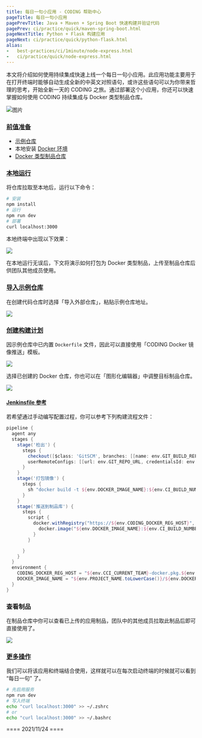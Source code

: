 ```yaml
---
title: 每日一句小应用 - CODING 帮助中心
pageTitle: 每日一句小应用
pagePrevTitle: Java + Maven + Spring Boot 快速构建并验证代码
pagePrev: ci/practice/quick/maven-spring-boot.html
pageNextTitle: Python + Flask 构建应用
pageNext: ci/practice/quick/python-flask.html
alias: 
-   best-practices/ci/1minute/node-express.html
-   ci/practice/quick/node-express.html
---
```


本文将介绍如何使用持续集成快速上线一个每日一句小应用。此应用功能主要用于在打开终端时能够自动生成全新的中英文对照语句，或许这些语句可以为你带来哲理的思考，开始全新一天的 CODING 之旅。通过部署这个小应用，你还可以快速掌握如何使用 CODING 持续集成与 Docker 类型制品仓库。

![图片](https://thanksxiaopang-1253923140.cos.ap-shenzhen-fsi.myqcloud.com/tmp-5e7d6ac5-cc6a-4fff-a096-a705c0708e63.png)

### [前值准备](#front-ready)

-   [示例仓库](https://coding-public.coding.net/public/coding-ci-express/coding-ci-express/git/files)
-   本地安装 [Docker 环境](https://www.docker.com/)
-   [Docker 类型制品仓库](/docs/artifacts/quick-start/docker.html)

### [本地运行](#local-run)

将仓库拉取至本地后，运行以下命令：

```bash
# 安装
npm install
# 运行
npm run dev
# 部署
curl localhost:3000
```

本地终端中出现以下效果：

![](https://help-assets.codehub.cn/enterprise/20211124164401.png)

在本地运行无误后，下文将演示如何打包为 Docker 类型制品，上传至制品仓库后供团队其他成员使用。

### [导入示例仓库](#import-example)

在创建代码仓库时选择「导入外部仓库」，粘贴示例仓库地址。

![](https://help-assets.codehub.cn/enterprise/20211124170425.png)

### [创建构建计划](#ci-plan)

因示例仓库中已内置 `Dockerfile` 文件，因此可以直接使用「CODING Docker 镜像推送」模板。

![](https://help-assets.codehub.cn/enterprise/20211124171727.png)

选择已创建的 Docker 仓库，你也可以在「图形化编辑器」中调整目标制品仓库。

![](https://help-assets.codehub.cn/enterprise/20211124172817.png)

#### [Jenkinsfile 参考](#Jenkinsfile)

若希望通过手动编写配置过程，你可以参考下列构建流程文件：

```groovy
pipeline {
  agent any
  stages {
    stage('检出') {
      steps {
        checkout([$class: 'GitSCM', branches: [[name: env.GIT_BUILD_REF]],
        userRemoteConfigs: [[url: env.GIT_REPO_URL, credentialsId: env.CREDENTIALS_ID]]])
      }
    }
    stage('打包镜像') {
      steps {
        sh "docker build -t ${env.DOCKER_IMAGE_NAME}:${env.CI_BUILD_NUMBER} ."
      }
    }
    stage('推送到制品库') {
      steps {
        script {
          docker.withRegistry("https://${env.CODING_DOCKER_REG_HOST}", "${env.CODING_ARTIFACTS_CREDENTIALS_ID}") {
            docker.image("${env.DOCKER_IMAGE_NAME}:${env.CI_BUILD_NUMBER}").push()
          }
        }

      }
    }
  }
  environment {
    CODING_DOCKER_REG_HOST = "${env.CCI_CURRENT_TEAM}-docker.pkg.${env.CCI_CURRENT_DOMAIN}"
    DOCKER_IMAGE_NAME = "${env.PROJECT_NAME.toLowerCase()}/${env.DOCKER_REPO_NAME}/hello-world"
  }
}
```

### 查看制品

在制品仓库中你可以查看已上传的应用制品，团队中的其他成员拉取此制品后即可直接使用了。

![](https://help-assets.codehub.cn/enterprise/20211124173427.png)

### [更多操作](#egg)

我们可以将该应用和终端结合使用，这样就可以在每次启动终端的时候就可以看到 “每日一句” 了。

```sh
# 先启用服务
npm run dev
# 写入终端
echo "curl localhost:3000" >> ~/.zshrc
# or
echo "curl localhost:3000" >> ~/.bashrc
```

==== 2021/11/24 ====
